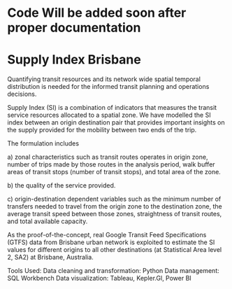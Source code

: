 # Code Will be added soon after proper documentation

# Supply Index Brisbane 

Quantifying transit resources and its network wide spatial temporal distribution is needed for the informed transit planning and operations decisions.

Supply Index (SI) is a combination of indicators that measures the transit service resources allocated to a spatial zone. We have modelled the SI index between an origin destination pair that provides important insights on the supply provided for the mobility between two ends of the trip.

The formulation includes

a) zonal characteristics such as transit routes operates in origin zone, number of trips made by those routes in the analysis period, walk buffer areas of transit stops (number of transit stops), and total area of the zone.

b) the quality of the service provided.

c) origin-destination dependent variables such as the minimum number of transfers needed to travel from the origin zone to the destination zone, the average transit speed between those zones, straightness of transit routes, and total available capacity.

As the proof-of-the-concept, real Google Transit Feed Specifications (GTFS) data from Brisbane urban network is exploited to estimate the SI values for different origins to all other destinations (at Statistical Area level 2, SA2) at Brisbane, Australia.

Tools Used:
Data cleaning and transformation: Python
Data management: SQL Workbench
Data visualization: Tableau, Kepler.Gl, Power BI
